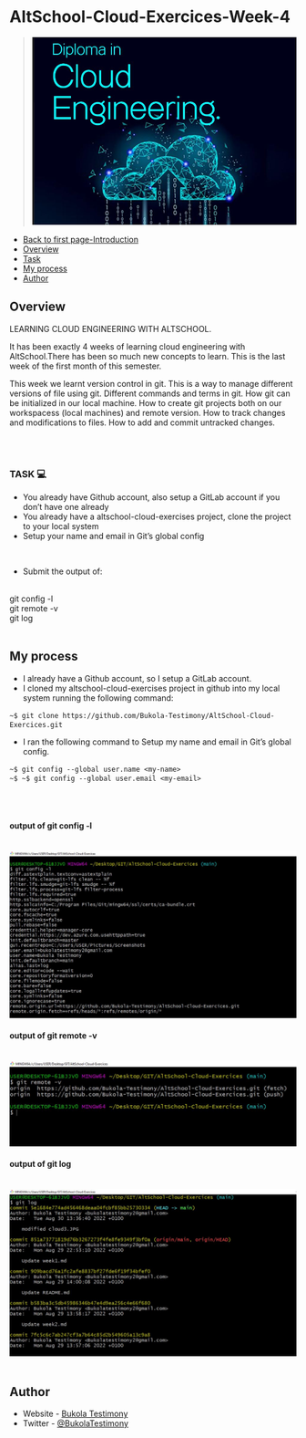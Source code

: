   # AltSchool-Cloud-Exercices-Week-4

> <img src= "https://github.com/Bukola-Testimony/AltSchool-Cloud-Exercices/blob/main/cloud3.JPG" alt="cloud Engineering image"> 

- [Back to first page-Introduction](https://github.com/Bukola-Testimony/AltSchool-Cloud-Exercices)
- [Overview](#overview) 
- [Task](#Task) 
- [My process](#my-process)
- [Author](#author)



## Overview
LEARNING CLOUD ENGINEERING WITH ALTSCHOOL.
<p>
It has been exactly 4 weeks of learning cloud engineering with AltSchool.There has been so much new concepts to learn. This is the last week of the first month of this semester.
</p>
<p>This week we learnt version control in git. This is a way to manage different versions of file using git. Different commands and terms in git. How git can be initialized in our local machine. How to create git projects both on our workspacess (local machines) and remote version. How to track changes and modifications to files. How to add and commit untracked changes. 
</p>
<br>
<br>


### TASK 💻
- You already have Github account, also setup a GitLab account if you don’t have one already
- You already have a altschool-cloud-exercises project, clone the project to your local system
- Setup your name and email in Git’s global config

<br>

- Submit the output of:
<br>
git config -l
<br>
git remote -v
<br>
git log

<br>
<br>


## My process
- I already have a Github account, so  I setup a GitLab account. 
- I cloned my altschool-cloud-exercises project in github into my local system running the following command:

```console
~$ git clone https://github.com/Bukola-Testimony/AltSchool-Cloud-Exercices.git

```

- I ran the following command to Setup my name and email in Git’s global config. 

```console
~$ git config --global user.name <my-name>
~$ ~$ git config --global user.email <my-email>

```



<br>
<br>



#### output of git config -l
<br>
<img src="./images/Git-config-l.JPG">

<br>

#### output of git remote -v
<br>
<img src="./images/Git-remote-v.JPG">


<br>

#### output of git log
<br>
<img src="./images/Git-log.JPG">

<br>
<br>

## Author

- Website - [Bukola Testimony](https://bukola-testimony.github.io/My-Portfolio-website/)
- Twitter - [@BukolaTestimony](https://twitter.com/BukolaTestimony)
